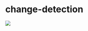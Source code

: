 change-detection
=========
![](https://github.com/ArtemKhel/change-detection/actions/workflows/check.yml/badge.svg)
